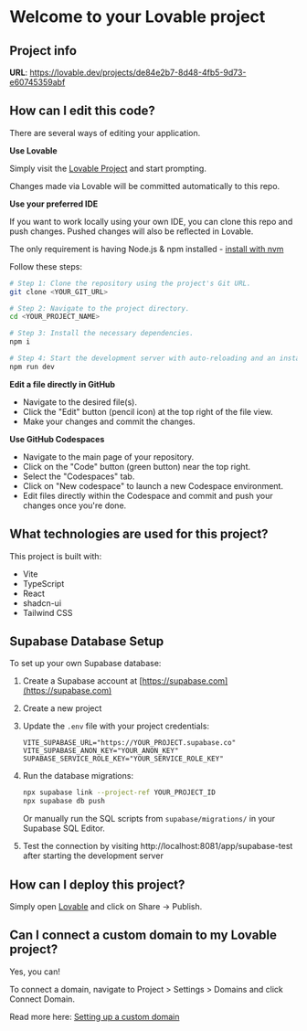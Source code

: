 # Welcome to your Lovable project

## Project info

**URL**: https://lovable.dev/projects/de84e2b7-8d48-4fb5-9d73-e60745359abf

## How can I edit this code?

There are several ways of editing your application.

**Use Lovable**

Simply visit the [Lovable Project](https://lovable.dev/projects/de84e2b7-8d48-4fb5-9d73-e60745359abf) and start prompting.

Changes made via Lovable will be committed automatically to this repo.

**Use your preferred IDE**

If you want to work locally using your own IDE, you can clone this repo and push changes. Pushed changes will also be reflected in Lovable.

The only requirement is having Node.js & npm installed - [install with nvm](https://github.com/nvm-sh/nvm#installing-and-updating)

Follow these steps:

```sh
# Step 1: Clone the repository using the project's Git URL.
git clone <YOUR_GIT_URL>

# Step 2: Navigate to the project directory.
cd <YOUR_PROJECT_NAME>

# Step 3: Install the necessary dependencies.
npm i

# Step 4: Start the development server with auto-reloading and an instant preview.
npm run dev
```

**Edit a file directly in GitHub**

- Navigate to the desired file(s).
- Click the "Edit" button (pencil icon) at the top right of the file view.
- Make your changes and commit the changes.

**Use GitHub Codespaces**

- Navigate to the main page of your repository.
- Click on the "Code" button (green button) near the top right.
- Select the "Codespaces" tab.
- Click on "New codespace" to launch a new Codespace environment.
- Edit files directly within the Codespace and commit and push your changes once you're done.

## What technologies are used for this project?

This project is built with:

- Vite
- TypeScript
- React
- shadcn-ui
- Tailwind CSS

## Supabase Database Setup

To set up your own Supabase database:

1. Create a Supabase account at [https://supabase.com](https://supabase.com)
2. Create a new project
3. Update the `.env` file with your project credentials:
   ```
   VITE_SUPABASE_URL="https://YOUR_PROJECT.supabase.co"
   VITE_SUPABASE_ANON_KEY="YOUR_ANON_KEY"
   SUPABASE_SERVICE_ROLE_KEY="YOUR_SERVICE_ROLE_KEY"
   ```
4. Run the database migrations:
   ```bash
   npx supabase link --project-ref YOUR_PROJECT_ID
   npx supabase db push
   ```
   
   Or manually run the SQL scripts from `supabase/migrations/` in your Supabase SQL Editor.

5. Test the connection by visiting http://localhost:8081/app/supabase-test after starting the development server

## How can I deploy this project?

Simply open [Lovable](https://lovable.dev/projects/de84e2b7-8d48-4fb5-9d73-e60745359abf) and click on Share -> Publish.

## Can I connect a custom domain to my Lovable project?

Yes, you can!

To connect a domain, navigate to Project > Settings > Domains and click Connect Domain.

Read more here: [Setting up a custom domain](https://docs.lovable.dev/tips-tricks/custom-domain#step-by-step-guide)
